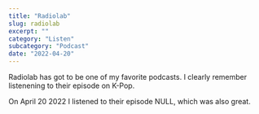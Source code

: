```yaml
---
title: "Radiolab"
slug: radiolab
excerpt: ""
category: "Listen"
subcategory: "Podcast"
date: "2022-04-20"
---
```

Radiolab has got to be one of my favorite podcasts. I clearly remember listenening to their episode on K-Pop.

On April 20 2022 I listened to their episode NULL, which was also great.
